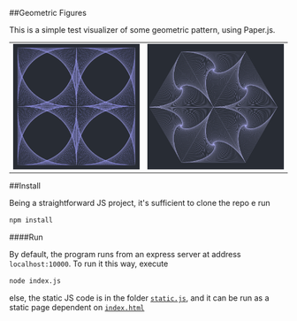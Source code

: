 ##Geometric Figures

This is a simple test visualizer of some geometric pattern, using Paper.js.

<table><tr>
<td><img src="./images/squares_simple.png" alt="4 squares with a simple pattern" style="max-height:350px"></td>
<td><img src="./images/triangles_spiral.png" alt="6 triangles with a spiral pattern" style="max-height:350px"></td>
</table></tr>

##Install

Being a straightforward JS project, it's sufficient to clone the repo e run

```bash
npm install
```

####Run

By default, the program runs from an express server at address `localhost:10000`. To run it this way, execute 
```bash
node index.js
```

else, the static JS code is in the folder [`static.js`](./static_js), and it can be run as a static page dependent on [`index.html`](./static_js/index.html)
